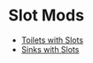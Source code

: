 # Slot Mods

- [Toilets with Slots](http://modthesims.info/d/637655/toilets-with-slots.html)
- [Sinks with Slots](http://modthesims.info/d/637440/sinks-with-slots.html)